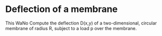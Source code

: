 # Deflection of a membrane
This WaNo Compute the deflection D(x,y) of a two-dimensional, circular membrane of radius R, subject to a load p over the membrane.

